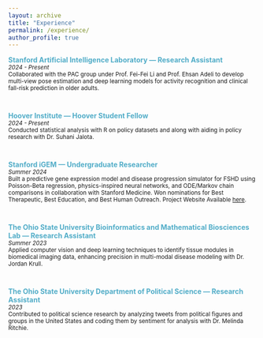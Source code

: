 ```yaml
---
layout: archive
title: "Experience"
permalink: /experience/
author_profile: true
---
```


<div style="display: flex; flex-direction: column; gap: 40px;">

<!-- Experience Section -->

<div style="display: flex; align-items: flex-start;">
  <div style="flex: 1;">
    <span style="color:#52ADC8"><b>Stanford Artificial Intelligence Laboratory — Research Assistant</b></span><br>
    <sup><i>2024 - Present</i><br>
    Collaborated with the PAC group under Prof. Fei-Fei Li and Prof. Ehsan Adeli to develop multi-view pose estimation and deep learning models for activity recognition and clinical fall-risk prediction in older adults.</sup>
  </div>
</div>

<div style="display: flex; align-items: flex-start;">
  <div style="flex: 1;">
    <span style="color:#52ADC8"><b>Hoover Institute — Hoover Student Fellow</b></span><br>
    <sup><i>2024 - Present</i><br>
    Conducted statistical analysis with R on policy datasets and along with aiding in policy research with Dr. Suhani Jalota.</sup>
  </div>
</div>

<div style="display: flex; align-items: flex-start;">
  <div style="flex: 1;">
    <span style="color:#52ADC8"><b>Stanford iGEM — Undergraduate Researcher</b></span><br>
    <sup><i>Summer 2024</i><br>
    Built a predictive gene expression model and disease progression simulator for FSHD using Poisson-Beta regression, physics-inspired neural networks, and ODE/Markov chain comparisons in collaboration with Stanford Medicine. Won nominations for Best Therapeutic, Best Education, and Best Human Outreach. Project Website Available <a href="https://2024.igem.wiki/stanford/" target="_blank">here</a>.</sup>
  </div>
</div>

<div style="display: flex; align-items: flex-start;">
  <div style="flex: 1;">
    <span style="color:#52ADC8"><b>The Ohio State University Bioinformatics and Mathematical Biosciences Lab — Research Assistant</b></span><br>
    <sup><i>Summer 2023</i><br>
    Applied computer vision and deep learning techniques to identify tissue modules in biomedical imaging data, enhancing precision in multi-modal disease modeling with Dr. Jordan Krull.</sup>
  </div>
</div>

<div style="display: flex; align-items: flex-start;">
  <div style="flex: 1;">
    <span style="color:#52ADC8"><b>The Ohio State University Department of Political Science — Research Assistant</b></span><br>
    <sup><i>2023</i><br>
    Contributed to political science research by analyzing tweets from political figures and groups in the United States and coding them by sentiment for analysis with Dr. Melinda Ritchie.</sup>
  </div>
</div>
